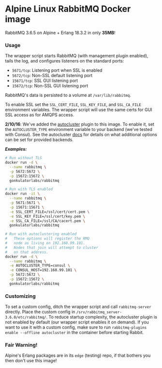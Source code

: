 # Alpine Linux RabbitMQ Docker image
RabbitMQ 3.6.5 on Alpine + Erlang 18.3.2 in only **35MB**!

### Usage
The wrapper script starts RabbitMQ (with management plugin enabled), tails the log, and configures listeners on the standard ports:
  - `5671/tcp`: Listening port when SSL is enabled
  - `5672/tcp`: Non-SSL default listening port
  - `15671/tcp`: SSL GUI listening port
  - `15672/tcp`: Non-SSL GUI listening port

RabbitMQ's data is persisted to a volume at `/var/lib/rabbitmq`.

To enable SSL set the `SSL_CERT_FILE`, `SSL_KEY_FILE`, and `SSL_CA_FILE` environment variables.  The wrapper script will use the same certs for GUI SSL access as for AMQPS access.

**2/10/16**: We've added the [autocluster](https://github.com/aweber/rabbitmq-autocluster) plugin to this image. To enable it, set the `AUTOCLUSTER_TYPE` environment variable to your backend (we've tested with Consul). See the autocluster [docs](https://github.com/aweber/rabbitmq-autocluster#configuration) for details on what additional options can be set for provided backends.

***Examples:***
```bash
# Run without TLS
docker run -d \
  --name rabbitmq \
  -p 5672:5672 \
  -p 15672:15672 \
  gonkulatorlabs/rabbitmq
```

```bash
# Run with TLS enabled
docker run -it \
  --name rabbitmq \
  -p 5671:5671 \
  -p 15671:15671 \
  -e SSL_CERT_FILE=/ssl/cert/cert.pem \
  -e SSL_KEY_FILE=/ssl/cert/key.pem \
  -e SSL_CA_FILE=/ssl/CA/cacert.pem \
  gonkulatorlabs/rabbitmq
```

```bash
# Run with autoclustering enabled
#   These options will register the RMQ
#   node as living on 192.168.99.101.
#   Nodes that join will attempt to cluster
#   on that address.
docker run -d \
  --name rabbitmq \
  -e AUTOCLUSTER_TYPE=consul \
  -e CONSUL_HOST=192.168.99.101 \
  -p 5672:5672 \
  -p 15672:15672 \
  gonkulatorlabs/rabbitmq
```

### Customizing
To set a custom config, ditch the wrapper script and call `rabbitmq-server` directly.  Place the custom config in `/srv/rabbitmq_server-3.6.0/etc/rabbitmq/`. To reduce startup complexity, the autocluster plugin is not enabled by default (our wrapper script enables it on demand). If you want to use it with a custom config, make sure to run `rabbitmq-plugins enable --offline autocluster` in the container before starting Rabbit.

### Fair Warning!
Alpine's Erlang packages are in its `edge` (testing) repo, if that bothers you then don't use this image!
